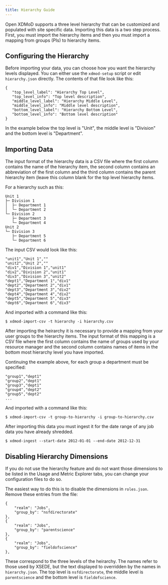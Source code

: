 ```yaml
---
title: Hierarchy Guide
---
```


Open XDMoD supports a three level hierarchy that can be customized and
populated with site specific data.  Importing this data is a two step
process.  First, you must import the hierarchy items and then you must
import a mapping from groups (PIs) to hierarchy items.

Configuring the Hierarchy
-------------------------

Before importing your data, you can choose how you want the hierarchy
levels displayed.  You can either use the `xdmod-setup` script or edit
`hierarchy.json` directly.  The contents of that file look like this:

    {
       "top_level_label": "Hierarchy Top Level",
       "top_level_info": "Top level description",
       "middle_level_label": "Hierarchy Middle Level",
       "middle_level_info": "Middle level description",
       "bottom_level_label": "Hierarchy Bottom Level",
       "bottom_level_info": "Bottom level description"
    }

In the example below the top level is "Unit", the middle level is
"Division" and the bottom level is "Department".

Importing Data
--------------

The input format of the hierarchy data is a CSV file where the first
column contains the name of the hierarchy item, the second column
contains an abbreviation of the first column and the third column
contains the parent hierarchy item (leave this column blank for the
top level hierarchy items.

For a hierarchy such as this:

    Unit 1
    ├─ Division 1
    │  ├─ Department 1
    │  └─ Department 2
    └─ Division 2
       ├─ Department 3
       └─ Department 4
    Unit 2
    └─ Division 3
       ├─ Department 5
       └─ Department 6

The input CSV would look like this:

    "unit1","Unit 1",""
    "unit2","Unit 2",""
    "div1","Division 1","unit1"
    "div2","Division 2","unit1"
    "div3","Division 3","unit2"
    "dept1","Department 1","div1"
    "dept2","Department 2","div1"
    "dept3","Department 3","div2"
    "dept4","Department 4","div2"
    "dept5","Department 5","div3"
    "dept6","Department 6","div3"

And imported with a command like this:

    $ xdmod-import-csv -t hierarchy -i hierarchy.csv

After importing the heirarchy it is necessary to provide a mapping from
your user groups to the hierarchy items.  The input format of this
mapping is a CSV file where the first column contains the name of groups
used by your resource manager and the second column contains names of
items in the bottom most hierarchy level you have imported.

Continuing the example above, for each group a department must be
specified:

    "group1","dept1"
    "group2","dept1"
    "group3","dept1"
    "group4","dept2"
    "group5","dept2"
    ...

And imported with a command like this:

    $ xdmod-import-csv -t group-to-hierarchy -i group-to-hierarchy.csv

After importing this data you must ingest it for the date range of any
job data you have already shredded.

    $ xdmod-ingest --start-date 2012-01-01 --end-date 2012-12-31

Disabling Hierarchy Dimensions
------------------------------

If you do not use the hierarchy feature and do not want those dimensions
to be listed in the Usage and Metric Explorer tabs, you can change your
configuration files to do so.

The easiest way to do this is to disable the dimensions in `roles.json`.
Remove these entries from the file:

    {
        "realm": "Jobs",
        "group_by": "nsfdirectorate"
    },
    {
        "realm": "Jobs",
        "group_by": "parentscience"
    },
    {
        "realm": "Jobs",
        "group_by": "fieldofscience"
    },

These correspond to the three levels of the heirarchy.  The names refer
to those used by XSEDE, but the text displayed to overridden by the
names in `hierarchy.json`.  The top level is `nsfdirectorate`, the
middle level is `parentscience` and the bottom level is
`fieldofscience`.
